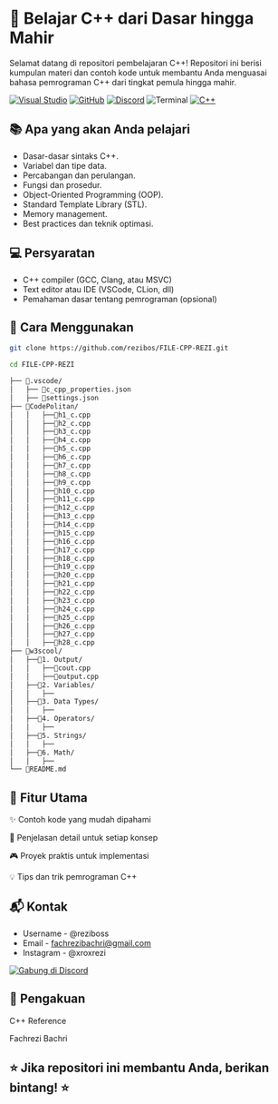# 🚀 Belajar C++ dari Dasar hingga Mahir
Selamat datang di repositori pembelajaran C++! Repositori ini berisi kumpulan materi dan contoh kode untuk membantu Anda menguasai bahasa pemrograman C++ dari tingkat pemula hingga mahir.

[![Visual Studio](https://badgen.net/badge/icon/visualstudio?icon=visualstudio&label)](https://visualstudio.microsoft.com) [![GitHub](https://badgen.net/badge/icon/github?icon=github&label)](https://github.com) [![Discord](https://badgen.net/badge/icon/discord?icon=discord&label)](https://https://discord.com/) ![Terminal](https://badgen.net/badge/icon/terminal?icon=terminal&label) [![C++](https://badgen.net/badge/icon/C++?icon=c++&label)](https://cplusplus.com/)


## 📚 Apa yang akan Anda pelajari
- Dasar-dasar sintaks C++.
- Variabel dan tipe data.
- Percabangan dan perulangan.
- Fungsi dan prosedur.
- Object-Oriented Programming (OOP).
- Standard Template Library (STL).
- Memory management.
- Best practices dan teknik optimasi.

## 💻 Persyaratan
- C++ compiler (GCC, Clang, atau MSVC)
- Text editor atau IDE (VSCode, CLion, dll)
- Pemahaman dasar tentang pemrograman (opsional)

## 🎯 Cara Menggunakan
```sh
git clone https://github.com/rezibos/FILE-CPP-REZI.git
```

```sh
cd FILE-CPP-REZI
```

```sh
├── 📂.vscode/
│   ├── 📄c_cpp_properties.json
│   ├── 📄settings.json
├── 📂CodePolitan/
│   │   ├──📄h1_c.cpp
│   │   ├──📄h2_c.cpp
│   │   ├──📄h3_c.cpp
│   │   ├──📄h4_c.cpp
│   │   ├──📄h5_c.cpp
│   │   ├──📄h6_c.cpp
│   │   ├──📄h7_c.cpp
│   │   ├──📄h8_c.cpp
│   │   ├──📄h9_c.cpp
│   │   ├──📄h10_c.cpp
│   │   ├──📄h11_c.cpp
│   │   ├──📄h12_c.cpp
│   │   ├──📄h13_c.cpp
│   │   ├──📄h14_c.cpp
│   │   ├──📄h15_c.cpp
│   │   ├──📄h16_c.cpp
│   │   ├──📄h17_c.cpp
│   │   ├──📄h18_c.cpp
│   │   ├──📄h19_c.cpp
│   │   ├──📄h20_c.cpp
│   │   ├──📄h21_c.cpp
│   │   ├──📄h22_c.cpp
│   │   ├──📄h23_c.cpp
│   │   ├──📄h24_c.cpp
│   │   ├──📄h25_c.cpp
│   │   ├──📄h26_c.cpp
│   │   ├──📄h27_c.cpp
│   │   ├──📄h28_c.cpp
├── 📂w3scool/
│   ├──📂1. Output/
│   │   ├──📄cout.cpp
│   │   ├──📄output.cpp
│   ├──📂2. Variables/
│   │   ├──
│   ├──📂3. Data Types/
│   │   ├──
│   ├──📂4. Operators/
│   │   ├──
│   ├──📂5. Strings/
│   │   ├──
│   ├──📂6. Math/
│   │   ├──
└── 📄README.md
```

## 🌟 Fitur Utama
✨ Contoh kode yang mudah dipahami

📝 Penjelasan detail untuk setiap konsep

🎮 Proyek praktis untuk implementasi

💡 Tips dan trik pemrograman C++

## 📬 Kontak
- Username - @reziboss
- Email - fachrezibachri@gmail.com
- Instagram - @xroxrezi

[![Gabung di Discord](https://img.shields.io/badge/Discord-Gabung%20di%20Discord-7289da?style=for-the-badge&logo=discord)](https://discord.gg/4bDyzhvc)


## 🙏 Pengakuan
C++ Reference

Fachrezi Bachri

## ⭐️ Jika repositori ini membantu Anda, berikan bintang! ⭐️